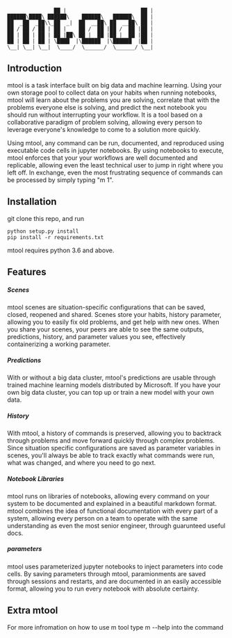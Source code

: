 ```
               ██ |                        ██ |  
██████\████\ ██████\    ██████\   ██████\  ██ |  
██  _██  _██\\_██  _|  ██  __██\ ██  __██\ ██ |  
██ / ██ / ██ | ██ |    ██ /  ██ |██ /  ██ |██ |  
██ | ██ | ██ | ██ |██\ ██ |  ██ |██ |  ██ |██ |  
██ | ██ | ██ | \████  |\██████  |\██████  |██ |  
\__| \__| \__|  \____/  \______/  \______/ \__|
```

## Introduction
mtool is a task interface built on big data and machine learning. Using your own storage pool to collect data on your habits when running notebooks, mtool will learn about the problems you are solving, correlate that with the problems everyone else is solving, and predict the next notebook you should run without interrupting your workflow. It is a tool based on a collaborative paradigm of problem solving, allowing every person to leverage everyone's knowledge to come to a solution more quickly.

Using mtool, any command can be run, documented, and reproduced using executable code cells in jupyter notebooks. By using notebooks to execute, mtool enforces that your your workflows are well documented and replicable, allowing even the least technical user to jump in right where you left off. In exchange, even the most frustrating sequence of commands can be processed by simply typing "m 1".

## Installation 
git clone this repo, and run 
``` 
python setup.py install
pip install -r requirements.txt
```
mtool requires python 3.6 and above.

## Features
##### Scenes
mtool scenes are situation-specific configurations that can be saved, closed, reopened and shared. Scenes store your habits, history parameter, allowing you to easily fix old problems, and get help with new ones. When you share your scenes, your peers are able to see the same outputs, predictions, history, and parameter values you see, effectively containerizing a working parameter.

##### Predictions 
With or without a big data cluster, mtool's predictions are usable through trained machine learning models distributed by Microsoft. If you have your own big data cluster, you can top up or train a new model with your own data.

##### History
With mtool, a history of commands is preserved, allowing you to backtrack through problems and move forward quickly through complex problems. Since situation specific configurations are saved as parameter variables in scenes, you'll always be able to track exactly what commands were run, what was changed, and where you need to go next.

##### Notebook Libraries
mtool runs on libraries of notebooks, allowing every command on your system to be documented and explained in a beautiful markdown format. mtool combines the idea of functional documentation with every part of a system, allowing every person on a team to operate with the same understanding as even the most senior engineer, through guarunteed useful docs.

##### parameters
mtool uses parameterized jupyter notebooks to inject parameters into code cells. By saving parameters through mtool, paramionments are saved through sessions and restarts, and are documented in an easily accessible format, allowing you to run every notebook with absolute certainty. 

## Extra mtool 
For more infromation on how to use m tool type m --help into the command 
